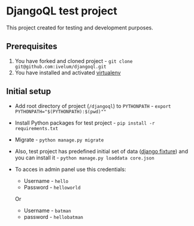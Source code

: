 # DjangoQL test project
This project created for testing and development purposes.


## Prerequisites
1. You have forked and cloned project - `git clone git@github.com:ivelum/djangoql.git`
2. You have installed and activated [virtualenv](https://virtualenv.pypa.io/en/stable/)


## Initial setup
* Add root directory of project (`/djangoql`) to `PYTHONPATH` - `export PYTHONPATH="$(PYTHONPATH):$(pwd)""`
* Install Python packages for test project - `pip install -r requirements.txt`
* Migrate - `python manage.py migrate`
* Also, test project has predefined initial set of data ([django fixture](https://docs.djangoproject.com/en/1.11/ref/django-admin/#loaddata)) and you can install it - `python manage.py loaddata core.json`
* To acces in admin panel use this credentials:
    * Username - `hello`
    * Password - `helloworld`
    
    Or
    * Username - `batman`
    * password - `hellobatman`
